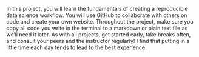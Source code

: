 In this project, you will learn the fundamentals of creating a reproducible data
science workflow. You will use GitHub to collaborate with others on code and
create your own website. Throughout the project, make sure you copy all code
you write in the terminal to a markdown or plain text file as we’ll need it later.
As with all projects, get started early, take breaks often, and consult your peers
and the instructor regularly! I find that putting in a little time each day tends
to lead to the best experience.

